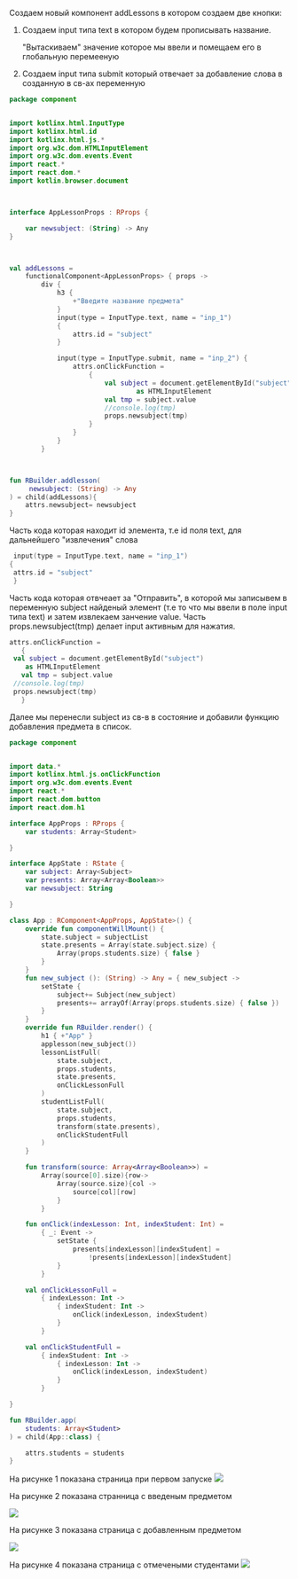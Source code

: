 Создаем новый компонент addLessons в котором создаем две кнопки:
 <ol>
 <li> Создаем  input типа text в котором будем прописывать название. 
 <p>"Вытаскиваем" значение которое мы ввели и помещаем его в глобальную перемееную </p> </li> 
<li> Создаем input типа  submit который отвечает за добавление слова в созданную в св-ах переменную</li> 
</ol>

```kotlin
package component


import kotlinx.html.InputType
import kotlinx.html.id
import kotlinx.html.js.*
import org.w3c.dom.HTMLInputElement
import org.w3c.dom.events.Event
import react.*
import react.dom.*
import kotlin.browser.document



interface AppLessonProps : RProps {

    var newsubject: (String) -> Any
}



val addLessons =
    functionalComponent<AppLessonProps> { props ->
        div {
            h3 {
                +"Введите название предмета"
            }
            input(type = InputType.text, name = "inp_1")
            {
                attrs.id = "subject"
            }

            input(type = InputType.submit, name = "inp_2") {
                attrs.onClickFunction =
                    {
                        val subject = document.getElementById("subject")
                                as HTMLInputElement
                        val tmp = subject.value
                        //console.log(tmp)
                        props.newsubject(tmp)
                    }
                }
            }
        }



fun RBuilder.addlesson(
     newsubject: (String) -> Any
) = child(addLessons){
    attrs.newsubject= newsubject
}

```

 <p> Часть кода которая находит id элемента, т.е id поля text, для дальнейшего "извлечения" слова </p>

``` kotlin
 input(type = InputType.text, name = "inp_1")
{
 attrs.id = "subject"
 }
```

 <p> Часть кода которая отвчеает за "Отправить", в которой мы записывем в переменную subject найденый элемент (т.е то что мы ввели в поле input типа text) и затем извлекаем занчение value. Часть props.newsubject(tmp) делает input активным для нажатия. </p>

```kotlin
attrs.onClickFunction =
   {
 val subject = document.getElementById("subject")
    as HTMLInputElement
   val tmp = subject.value
 //console.log(tmp)
 props.newsubject(tmp)
   }

```

<p> Далее мы перенесли subject из св-в в состояние и добавили функцию добавления предмета в список.  </p>


``` kotlin
package component


import data.*
import kotlinx.html.js.onClickFunction
import org.w3c.dom.events.Event
import react.*
import react.dom.button
import react.dom.h1

interface AppProps : RProps {
    var students: Array<Student>

}

interface AppState : RState {
    var subject: Array<Subject>
    var presents: Array<Array<Boolean>>
    var newsubject: String

}

class App : RComponent<AppProps, AppState>() {
    override fun componentWillMount() {
        state.subject = subjectList
        state.presents = Array(state.subject.size) {
            Array(props.students.size) { false }
        }
    }
    fun new_subject (): (String) -> Any = { new_subject ->
        setState {
            subject+= Subject(new_subject)
            presents+= arrayOf(Array(props.students.size) { false })
        }
    }
    override fun RBuilder.render() {
        h1 { +"App" }
        applesson(new_subject())
        lessonListFull(
            state.subject,
            props.students,
            state.presents,
            onClickLessonFull
        )
        studentListFull(
            state.subject,
            props.students,
            transform(state.presents),
            onClickStudentFull
        )
    }

    fun transform(source: Array<Array<Boolean>>) =
        Array(source[0].size){row->
            Array(source.size){col ->
                source[col][row]
            }
        }

    fun onClick(indexLesson: Int, indexStudent: Int) =
        { _: Event ->
            setState {
                presents[indexLesson][indexStudent] =
                    !presents[indexLesson][indexStudent]
            }
        }

    val onClickLessonFull =
        { indexLesson: Int ->
            { indexStudent: Int ->
                onClick(indexLesson, indexStudent)
            }
        }

    val onClickStudentFull =
        { indexStudent: Int ->
            { indexLesson: Int ->
                onClick(indexLesson, indexStudent)
            }
        }

}

fun RBuilder.app(
    students: Array<Student>
) = child(App::class) {

    attrs.students = students
}
```


 <p> На рисунке 1 показана страница при первом запуске

<img src = 1.jpg>

На рисунке 2 показана странница с введеным предметом

<img src = 2.jpg>

На рисунке 3 показана страница с добавленным предметом

<img src = 3_1.jpg>

На рисунке 4 показана страница с отмечеными студентами
<img src = 3_2.jpg>
 </p>

